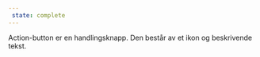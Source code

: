 ```yaml
---
 state: complete
---
```


Action-button er en handlingsknapp. Den består av et ikon og beskrivende tekst.
